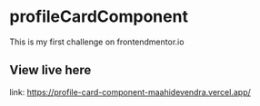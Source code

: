 # profileCardComponent
This is my first challenge on frontendmentor.io

## View live here
link: https://profile-card-component-maahidevendra.vercel.app/
